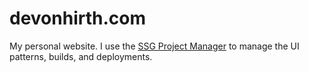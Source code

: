 # devonhirth.com

My personal website. I use the [SSG Project Manager](https://github.com/devowhippit/ssg-project-manager) to manage the UI patterns, builds, and deployments.

